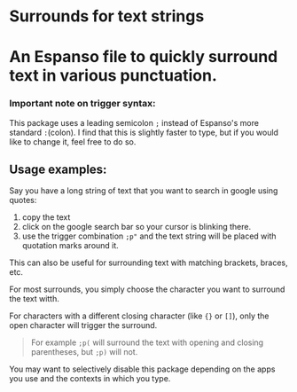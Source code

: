 # Surrounds for text strings

# An Espanso file to quickly surround text in various punctuation.
### Important note on trigger syntax:
This package uses a leading semicolon `;` instead of Espanso's more standard `:`(colon). I find that this is slightly faster to type, but if you would like to change it, feel free to do so.

## Usage examples:

Say you have a long string of text that you want to search in google using quotes:
1. copy the text
2. click on the google search bar so your cursor is blinking there. 
3. use the trigger combination `;p"` and the text string will be placed with quotation marks around it.

This can also be useful for surrounding text with matching brackets, braces, etc.

For most surrounds, you simply choose the character you want to surround the text witth. 

For characters with a different closing character (like `{}` or `[]`), only the open character will trigger the surround.

> For example `;p(` will surround the text with opening and closing parentheses, but `;p)` will not.

You may want to selectively disable this package depending on the apps you use and the contexts in which you type.
